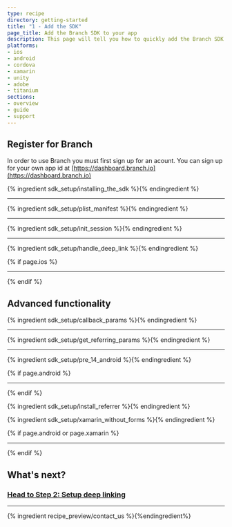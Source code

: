 ```yaml
---
type: recipe
directory: getting-started
title: "1 - Add the SDK"
page_title: Add the Branch SDK to your app
description: This page will tell you how to quickly add the Branch SDK to your Android, iOS, Cordova, Phonegap, Xamarin, Unity, Air or Titanium app.
platforms:
- ios
- android
- cordova
- xamarin
- unity
- adobe
- titanium
sections:
- overview
- guide
- support
---
```


## Register for Branch

In order to use Branch you must first sign up for an acount. You can sign up for your own app id at [https://dashboard.branch.io](https://dashboard.branch.io)

{% ingredient sdk_setup/installing_the_sdk %}{% endingredient %}

-----

{% ingredient sdk_setup/plist_manifest %}{% endingredient %}

-----

{% ingredient sdk_setup/init_session %}{% endingredient %}

-----

{% ingredient sdk_setup/handle_deep_link %}{% endingredient %}

{% if page.ios %}

-----

{% endif %}

## Advanced functionality

{% ingredient sdk_setup/callback_params %}{% endingredient %}

-----

{% ingredient sdk_setup/get_referring_params %}{% endingredient %}

-----

{% ingredient sdk_setup/pre_14_android %}{% endingredient %}

{% if page.android %}

-----

{% endif %}

{% ingredient sdk_setup/install_referrer %}{% endingredient %}

{% ingredient sdk_setup/xamarin_without_forms %}{% endingredient %}

{% if page.android or page.xamarin %}

-----

{% endif %}

## What's next?

### [Head to Step 2: Setup deep linking](/recipes/setup_deep_linking/{{page.platform}}/)

-----

{% ingredient recipe_preview/contact_us %}{%endingredient%}